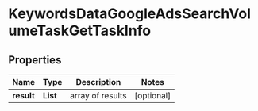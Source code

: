 # KeywordsDataGoogleAdsSearchVolumeTaskGetTaskInfo


## Properties

| Name | Type | Description | Notes |
|------------ | ------------- | ------------- | -------------|
**result** | **List<KeywordsDataGoogleAdsSearchVolumeTaskGetResultInfo>** | array of results |[optional]|